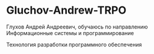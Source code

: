 # Gluchov-Andrew-TRPO
Глухов Андрей Андреевич, обучаюсь по направлению Информационные системы и программирование

Технология разработки программного обеспечения

